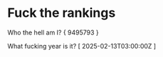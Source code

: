# Fuck the rankings

Who the hell am I?
{ 9495793 }

What fucking year is it?
[ 2025-02-13T03:00:00Z ]
